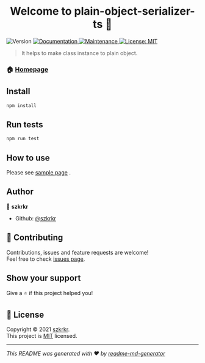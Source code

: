 <h1 align="center">Welcome to plain-object-serializer-ts 👋</h1>
<p>
  <img alt="Version" src="https://img.shields.io/badge/version-1.0.0-blue.svg?cacheSeconds=2592000" />
  <a href="https://github.com/szkrkr/plain-object-serializer-ts#readme" target="_blank">
    <img alt="Documentation" src="https://img.shields.io/badge/documentation-yes-brightgreen.svg" />
  </a>
  <a href="https://github.com/szkrkr/plain-object-serializer-ts/graphs/commit-activity" target="_blank">
    <img alt="Maintenance" src="https://img.shields.io/badge/Maintained%3F-yes-green.svg" />
  </a>
  <a href="https://github.com/szkrkr/plain-object-serializer-ts/blob/main/LICENSE" target="_blank">
    <img alt="License: MIT" src="https://img.shields.io/github/license/szkrkr/plain-object-serializer-ts" />
  </a>
</p>

> It helps to make class instance to plain object.

### 🏠 [Homepage](https://github.com/szkrkr/plain-object-serializer-ts#readme)

## Install

```sh
npm install
```
## Run tests

```sh
npm run test
```

## How to use

Please see [sample page](sample/README.md) .

## Author

👤 **szkrkr**

* Github: [@szkrkr](https://github.com/szkrkr)

## 🤝 Contributing

Contributions, issues and feature requests are welcome!<br />Feel free to check [issues page](https://github.com/szkrkr/plain-object-serializer-ts/issues). 

## Show your support

Give a ⭐️ if this project helped you!

## 📝 License

Copyright © 2021 [szkrkr](https://github.com/szkrkr).<br />
This project is [MIT](https://github.com/szkrkr/plain-object-serializer-ts/blob/main/LICENSE) licensed.

***
_This README was generated with ❤️ by [readme-md-generator](https://github.com/kefranabg/readme-md-generator)_